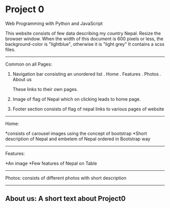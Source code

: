 # Project 0

Web Programming with Python and JavaScript

This website consists of few data describing my country Nepal.
Resize the browser window. When the width of this document is 600 pixels or less, the background-color is "lightblue", otherwise it is "light grey"
It contains a scss files.

------------------------------------------------------------------
Common on all Pages:

1. Navigation bar consisting an unordered list
    .   Home
    .   Features
    .   Photos
    .   About us

    These links to their own pages.

2. Image of flag of Nepal which on clicking leads to home page.

3. Footer section
    consists of flag of nepal
    links to various pages of website

---------------------------------------------------------------------

Home:

*consists of carousel images using the concept of bootstrap
*Short description of Nepal and embelem of Nepal ordered in Bootstrap way

----------------------------------------------------------------------
Features:

*An image
*Few features of Nepal on Table

------------------------------------------------------------------------
Photos:
consists of different photos with short description

-------------------------------------------------------------------------
About us:
A short text about Project0
--------------------------------------------------------------------------
